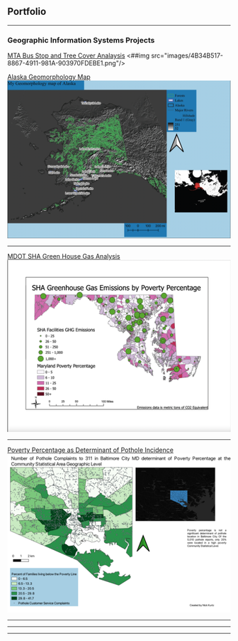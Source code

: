 ## Portfolio

---

### Geographic Information Systems Projects

[MTA Bus Stop and Tree Cover Analaysis](/final_proj_page)
<##img src="images/4B34B517-8867-4911-981A-903970FDEBE1.png"/>

[Alaska Geomorphology Map](/project1_page)
<img src="images/4B34B517-8867-4911-981A-903970FDEBE1.png"/>

---
[MDOT SHA Green House Gas Analysis](/project2_page)
<img src="images/Screen%20Shot%202022-02-21%20at%2010.21.26%20PM.png"/>

---
[Poverty Percentage as Determinant of Pothole Incidence](/project3_page)
<img src="images/Lab4_Nick_Map.png"/>

---

---




---
<!-- Remove above link if you don't want to attibute -->
